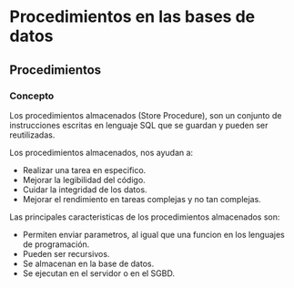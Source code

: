 # Procedimientos en las bases de datos

## Procedimientos

### Concepto
Los procedimientos almacenados (Store Procedure), son un conjunto de instrucciones escritas en lenguaje SQL que se guardan y pueden ser reutilizadas.

Los procedimientos almacenados, nos ayudan a:
- Realizar una tarea en especifico.
- Mejorar la legibilidad del código.
- Cuidar la integridad de los datos.
- Mejorar el rendimiento en tareas complejas y no tan complejas.

Las principales caracteristicas de los procedimientos almacenados son:

- Permiten enviar parametros, al igual que una funcion en los lenguajes de programación.
- Pueden ser recursivos.
- Se almacenan en la base de datos.
- Se ejecutan en el servidor o en el SGBD.